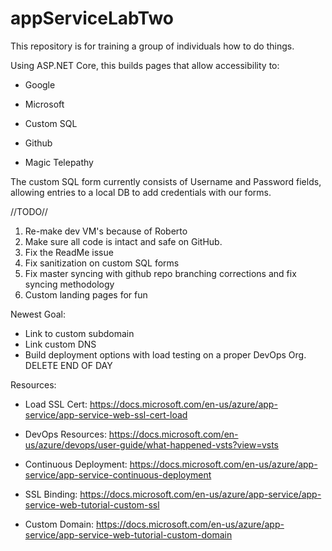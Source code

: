 # appServiceLabTwo
This repository is for training a group of individuals how to do things. 

Using ASP.NET Core, this builds pages that allow accessibility to:

  - Google
  
  - Microsoft
  
  - Custom SQL
  
  - Github
  
  - Magic Telepathy 
  
The custom SQL form currently consists of Username and Password fields, allowing entries to a local DB to add credentials with our forms.
  
//TODO//
1. Re-make dev VM's because of Roberto
2. Make sure all code is intact and safe on GitHub.
3. Fix the ReadMe issue
4. Fix sanitization on custom SQL forms
5. Fix master syncing with github repo branching corrections and fix syncing methodology 
6. Custom landing pages for fun


Newest Goal:
- Link to custom subdomain
- Link custom DNS
- Build deployment options with load testing on a proper DevOps Org. DELETE END OF DAY



Resources:

- Load SSL Cert: https://docs.microsoft.com/en-us/azure/app-service/app-service-web-ssl-cert-load

- DevOps Resources: https://docs.microsoft.com/en-us/azure/devops/user-guide/what-happened-vsts?view=vsts

- Continuous Deployment: https://docs.microsoft.com/en-us/azure/app-service/app-service-continuous-deployment

- SSL Binding: https://docs.microsoft.com/en-us/azure/app-service/app-service-web-tutorial-custom-ssl

- Custom Domain: https://docs.microsoft.com/en-us/azure/app-service/app-service-web-tutorial-custom-domain
